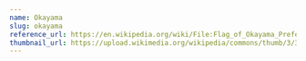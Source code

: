 ```yaml
---
name: Okayama
slug: okayama
reference_url: https://en.wikipedia.org/wiki/File:Flag_of_Okayama_Prefecture.svg
thumbnail_url: https://upload.wikimedia.org/wikipedia/commons/thumb/3/33/Flag_of_Okayama_Prefecture.svg/120px-Flag_of_Okayama_Prefecture.svg.png
---
```

